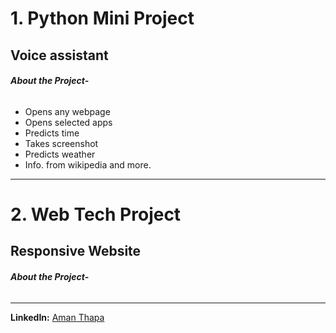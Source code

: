 # 1. Python Mini Project
## Voice assistant
###### ***About the Project-***
* Opens any webpage
* Opens selected apps
* Predicts time
* Takes screenshot
* Predicts weather
* Info. from wikipedia and more.

---
# 2. Web Tech Project
## Responsive Website
###### ***About the Project-***

---
**LinkedIn:** [Aman Thapa](https://www.linkedin.com/in/aman-thapa-6a35571a2/)
